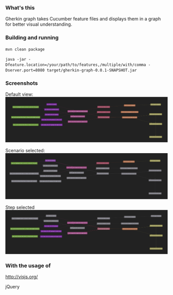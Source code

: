 ### What's this

Gherkin graph takes Cucumber feature files and displays them in a graph for better visual understanding. 

### Building and running

`mvn clean package`

`java -jar -Dfeature.location=/your/path/to/features,/multiple/with/comma -Dserver.port=8080 target/gherkin-graph-0.0.1-SNAPSHOT.jar`


### Screenshots

Default view:
![default view](doc_assets/default_view.png "Default View")

Scenario selected:
![scenario selected view](doc_assets/scenario_selected.png "Scenario selected")

Step selected
![step selected view](doc_assets/step_selected.png "Step selected")

### With the usage of

http://visjs.org/

jQuery